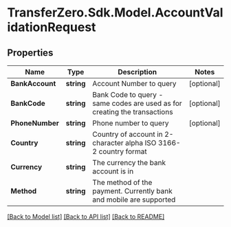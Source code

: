 
# TransferZero.Sdk.Model.AccountValidationRequest

## Properties

Name | Type | Description | Notes
------------ | ------------- | ------------- | -------------
**BankAccount** | **string** | Account Number to query | [optional] 
**BankCode** | **string** | Bank Code to query - same codes are used as for creating the transactions | [optional] 
**PhoneNumber** | **string** | Phone number to query | [optional] 
**Country** | **string** | Country of account in 2-character alpha ISO 3166-2 country format | 
**Currency** | **string** | The currency the bank account is in | 
**Method** | **string** | The method of the payment. Currently bank and mobile are supported | 

[[Back to Model list]](../README.md#documentation-for-models)
[[Back to API list]](../README.md#documentation-for-api-endpoints)
[[Back to README]](../README.md)

